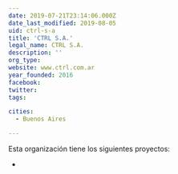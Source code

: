 ```yaml
---
date: 2019-07-21T23:14:06.000Z
date_last_modified: 2019-08-05
uid: ctrl-s-a
title: 'CTRL S.A.'
legal_name: CTRL S.A.
description: ''
org_type: 
website: www.ctrl.com.ar
year_founded: 2016
facebook: 
twitter: 
tags:

cities: 
  - Buenos Aires

---
```


Esta organización tiene los siguientes proyectos:

- [](/proyectos/barometro-urbano-participativo)
